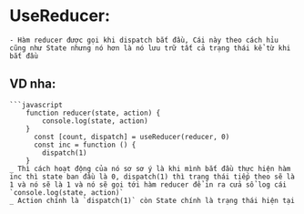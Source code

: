 # UseReducer: 
    - Hàm reducer được gọi khi dispatch bắt đầu, Cái này theo cách hỉu cũng như State nhưng nó hơn là nó lưu trữ tất cả trạng thái kể từ khi bắt đầu
## VD nha: 
    ```javascript
        function reducer(state, action) {
            console.log(state, action)
        }
          const [count, dispatch] = useReducer(reducer, 0)  
          const inc = function () {
            dispatch(1)
        }
    _ Thì cách hoạt động của nó sơ sơ ý là khi mình bắt đầu thực hiện hàm inc thì state ban đầu là 0, dispatch(1) thì trạng thái tiếp theo sẽ là 1 và nó sẽ là 1 và nó sẽ gọi tới hàm reducer để in ra cửa sổ log cái `console.log(state, action)`
    _ Action chính là `dispatch(1)` còn State chính là trạng thái hiện tại
        